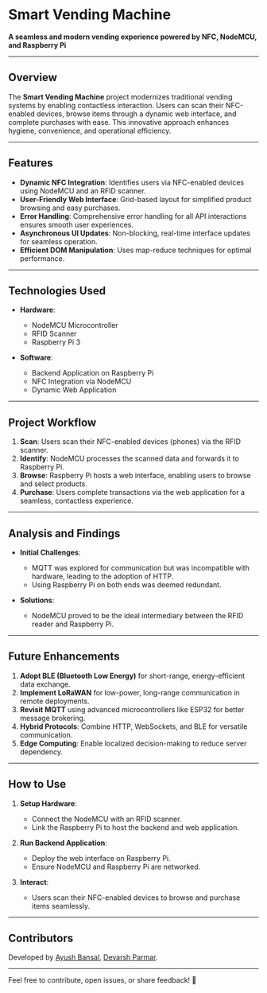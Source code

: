 # Smart Vending Machine  

**A seamless and modern vending experience powered by NFC, NodeMCU, and Raspberry Pi**  

---

## **Overview**  

The **Smart Vending Machine** project modernizes traditional vending systems by enabling contactless interaction. Users can scan their NFC-enabled devices, browse items through a dynamic web interface, and complete purchases with ease. This innovative approach enhances hygiene, convenience, and operational efficiency.  

---

## **Features**  

- **Dynamic NFC Integration**: Identifies users via NFC-enabled devices using NodeMCU and an RFID scanner.  
- **User-Friendly Web Interface**: Grid-based layout for simplified product browsing and easy purchases.  
- **Error Handling**: Comprehensive error handling for all API interactions ensures smooth user experiences.  
- **Asynchronous UI Updates**: Non-blocking, real-time interface updates for seamless operation.  
- **Efficient DOM Manipulation**: Uses map-reduce techniques for optimal performance.  

---

## **Technologies Used**  

- **Hardware**:  
  - NodeMCU Microcontroller  
  - RFID Scanner  
  - Raspberry Pi 3  

- **Software**:  
  - Backend Application on Raspberry Pi  
  - NFC Integration via NodeMCU  
  - Dynamic Web Application  

---

## **Project Workflow**  

1. **Scan**: Users scan their NFC-enabled devices (phones) via the RFID scanner.  
2. **Identify**: NodeMCU processes the scanned data and forwards it to Raspberry Pi.  
3. **Browse**: Raspberry Pi hosts a web interface, enabling users to browse and select products.  
4. **Purchase**: Users complete transactions via the web application for a seamless, contactless experience.  

---

## **Analysis and Findings**  

- **Initial Challenges**:  
  - MQTT was explored for communication but was incompatible with hardware, leading to the adoption of HTTP.  
  - Using Raspberry Pi on both ends was deemed redundant.  

- **Solutions**:  
  - NodeMCU proved to be the ideal intermediary between the RFID reader and Raspberry Pi.  

---

## **Future Enhancements**  

1. **Adopt BLE (Bluetooth Low Energy)** for short-range, energy-efficient data exchange.  
2. **Implement LoRaWAN** for low-power, long-range communication in remote deployments.  
3. **Revisit MQTT** using advanced microcontrollers like ESP32 for better message brokering.  
4. **Hybrid Protocols**: Combine HTTP, WebSockets, and BLE for versatile communication.  
5. **Edge Computing**: Enable localized decision-making to reduce server dependency.  

---

## **How to Use**  

1. **Setup Hardware**:  
   - Connect the NodeMCU with an RFID scanner.  
   - Link the Raspberry Pi to host the backend and web application.  

2. **Run Backend Application**:  
   - Deploy the web interface on Raspberry Pi.  
   - Ensure NodeMCU and Raspberry Pi are networked.  

3. **Interact**:  
   - Users scan their NFC-enabled devices to browse and purchase items seamlessly.  

---

## **Contributors**  

Developed by [Ayush Bansal](https://github.com/bansalayush247), [Devarsh Parmar](https://github.com/DEVMYTH123).  

---  

Feel free to contribute, open issues, or share feedback! 🚀  
